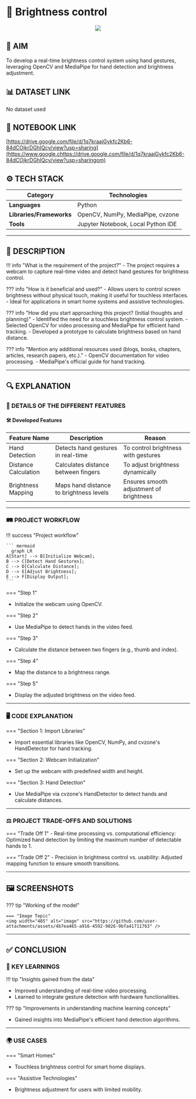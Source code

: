 # 📜 Brightness control  
<div align="center">
    <img src="https://user-images.githubusercontent.com/59369441/116009572-1542a280-a638-11eb-9d94-2a2d38b856a5.PNG" />
</div>

## 🎯 AIM 
To develop a real-time brightness control system using hand gestures, leveraging OpenCV and MediaPipe for hand detection and brightness adjustment.


## 📊 DATASET LINK 
No dataset used

## 📓 NOTEBOOK LINK 
<!-- Provide the link to the notebook where you solved the project. It must be only Kaggle public notebook link. -->
[https://drive.google.com/file/d/1q7kraajGykfc2Kb6-84dCOjkrDGhIQcy/view?usp=sharing](https://www.google.chttps://drive.google.com/file/d/1q7kraajGykfc2Kb6-84dCOjkrDGhIQcy/view?usp=sharingom)


## ⚙️ TECH STACK

| **Category**             | **Technologies**                            |
|--------------------------|---------------------------------------------|
| **Languages**            | Python                          |
| **Libraries/Frameworks** | OpenCV, NumPy, MediaPipe, cvzone                    |
| **Tools**                | Jupyter Notebook, Local Python IDE               |


--- 

## 📝 DESCRIPTION 
!!! info "What is the requirement of the project?"
    - The project requires a webcam to capture real-time video and detect hand gestures for brightness control.

??? info "How is it beneficial and used?"
     - Allows users to control screen brightness without physical touch, making it useful for touchless interfaces. 
     - Ideal for applications in smart home systems and assistive technologies. 

??? info "How did you start approaching this project? (Initial thoughts and planning)"
    - Identified the need for a touchless brightness control system. 
    - Selected OpenCV for video processing and MediaPipe for efficient hand tracking. 
    - Developed a prototype to calculate brightness based on hand distance. 

??? info "Mention any additional resources used (blogs, books, chapters, articles, research papers, etc.)."
    - OpenCV documentation for video processing. 
    - MediaPipe's official guide for hand tracking. 


--- 

## 🔍 EXPLANATION 

### 🧩 DETAILS OF THE DIFFERENT FEATURES 

#### 🛠 Developed Features 

| Feature Name | Description | Reason   |
|--------------|-------------|----------|
| Hand Detection  | Detects hand gestures in real-time   | To control brightness with gestures |
| Distance Calculation    | Calculates distance between fingers   | To adjust brightness dynamically |
| Brightness Mapping    | Maps hand distance to brightness levels   | Ensures smooth adjustment of brightness |


--- 

### 🛤 PROJECT WORKFLOW 

!!! success "Project workflow"

    ``` mermaid
      graph LR
    A[Start] --> B[Initialize Webcam];
    B --> C[Detect Hand Gestures];
    C --> D[Calculate Distance];
    D --> E[Adjust Brightness];
    E --> F[Display Output];
    ```

=== "Step 1"
- Initialize the webcam using OpenCV.


=== "Step 2"
- Use MediaPipe to detect hands in the video feed.

=== "Step 3"
- Calculate the distance between two fingers (e.g., thumb and index).

=== "Step 4"
- Map the distance to a brightness range.

=== "Step 5"
- Display the adjusted brightness on the video feed.

--- 

### 🖥 CODE EXPLANATION 

=== "Section 1: Import Libraries" 
- Import essential libraries like OpenCV, NumPy, and cvzone's HandDetector for hand tracking.

=== "Section 2: Webcam Initialization" 
- Set up the webcam with predefined width and height.

=== "Section 3: Hand Detection" 
- Use MediaPipe via cvzone's HandDetector to detect hands and calculate distances.


--- 

### ⚖️ PROJECT TRADE-OFFS AND SOLUTIONS 


=== "Trade Off 1" 
    - Real-time processing vs. computational efficiency: Optimized hand detection by limiting the maximum number of detectable hands to 1.


=== "Trade Off 2" 
    - Precision in brightness control vs. usability: Adjusted mapping function to ensure smooth transitions.

--- 

## 🖼 SCREENSHOTS 
??? tip "Working of the model"

    === "Image Topic"
    <img width="485" alt="image" src="https://github.com/user-attachments/assets/4b7ea465-a916-4592-9026-9bfa41711763" />



--- 

## ✅ CONCLUSION 

### 🔑 KEY LEARNINGS 
!!! tip "Insights gained from the data" 
- Improved understanding of real-time video processing. 
- Learned to integrate gesture detection with hardware functionalities.

??? tip "Improvements in understanding machine learning concepts" 
- Gained insights into MediaPipe's efficient hand detection algorithms.

--- 

### 🌍 USE CASES
=== "Smart Homes" 
- Touchless brightness control for smart home displays.

=== "Assistive Technologies" 
- Brightness adjustment for users with limited mobility.
